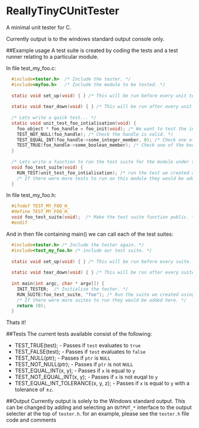 # ReallyTinyCUnitTester
A minimal unit tester for C.

Currently output is to the windows standard output console only.

##Example usage
A test suite is created by coding the tests and a test runner relating to a particular module.

In file test_my_foo.c:

```C
  #include<tester.h>  /* Include the tester. */
  #include<myfoo.h>   /* Include the module to be tested. */
    
  static void set_up(void) { } /* This will be run before every unit test. In this example it does nothing. */
  
  static void tear_down(void) { } /* This will be run after every unit test. In this example it does nothing. */
    
  /* Lets write a quick test... */
  static void unit_test_foo_intialisation(void) {
    foo_object * foo_handle = foo_init(void); /* We want to test the initialisation of the module. */
    TEST_NOT_NULL(foo_handle); /* Check the handle is valid. */
    TEST_EQUAL_INT(foo_handle->some_integer_member, 0); /* Check one of the integer type members holds the correct value. */
    TEST_TRUE(foo_handle->some_boolean_member); /* Check one of the boolean type members  holds the correct value. */
  }
   
  /* Lets write a function to run the test suite for the module under test... */
  void foo_test_suite(void) {
    RUN_TEST(unit_test_foo_intialisation); /* run the test we created above. */
    /* If there were more tests to run on this module they would be added here. */
  }
```

In file test_my_foo.h:

```C
  #ifndef TEST_MY_FOO_H_
  #define TEST_MY_FOO_H_
  void foo_test_suite(void);  /* Make the test suite function public. */
  #endif
```

And in then file containing main() we can call each of the test suites:

```C
  #include<tester.h> /* Include the tester again. */
  #include<test_my_foo.h> /* include our test suite. */
  
  static void set_up(void) { } /* This will be run before every suite. In this example it does nothing. */
  
  static void tear_down(void) { } /* This will be run after every suite. In this example it does nothing. */
  
  int main(int argc, char * argv[]) {
    INIT_TESTER;  /* Initialise the tester. */
    RUN_SUITE(foo_test_suite, "foo"); /* Run the suite we created using the runner, we also give it a pretty string name, "foo" for the results display. */
    /* If there were more suites to run they would be added here. */
    return (0);
  }
```

Thats it!

##Tests
The current tests available consist of the following:

- TEST_TRUE(test); - Passes if `test` evaluates to `true`
- TEST_FALSE(test); - Passes if `test` evaluates to `false`
- TEST_NULL(ptr); - Passes if `ptr` is `NULL`
- TEST_NOT_NULL(ptr); - Passes if `ptr` is not `NULL`
- TEST_EQUAL_INT(x, y); - Passes if `x` is equal to `y`
- TEST_NOT_EQUAL_INT(x, y); - Passes if `x` is not euqal to `y`
- TEST_EQUAL_INT_TOLERANCE(x, y, z); - Passes if `x` is equal to `y` with a tolerance of ±`z`.

##Output
Currently output is solely to the Windows standard output. This can be changed by adding and selecting an `OUTPUT_*` interface to the output selecter at the top of `tester.h`. for an example, please see the `tester.h` file code and comments

